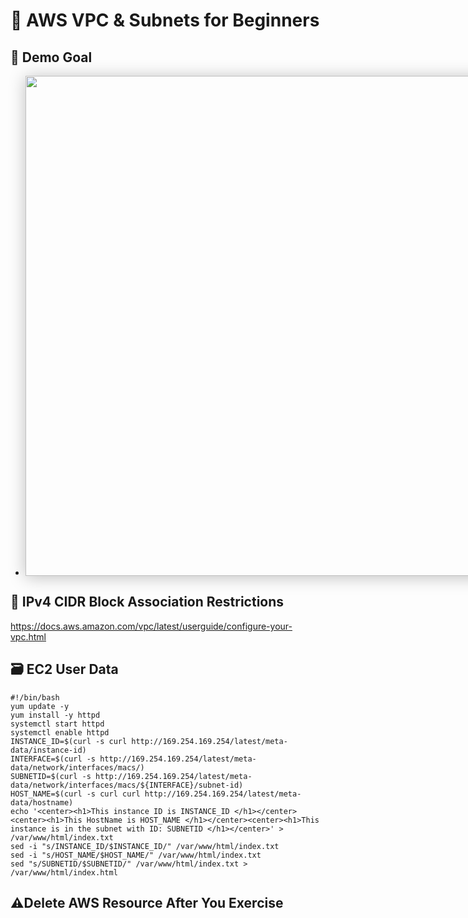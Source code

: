# **🥅 AWS VPC & Subnets for Beginners**

## **🎯 Demo Goal**
  - <div id="wrapper-div" style="box-shadow: 0px 2px 25px rgba(0, 0, 0, .25);  width:fit-content"  width="100%"><image src='./images/vpc.jpg'   width="800px"> </div>


## **📑 IPv4 CIDR Block Association Restrictions**
https://docs.aws.amazon.com/vpc/latest/userguide/configure-your-vpc.html

## **🗃️ EC2 User Data**

```
#!/bin/bash
yum update -y
yum install -y httpd
systemctl start httpd
systemctl enable httpd
INSTANCE_ID=$(curl -s curl http://169.254.169.254/latest/meta-data/instance-id)
INTERFACE=$(curl -s http://169.254.169.254/latest/meta-data/network/interfaces/macs/)
SUBNETID=$(curl -s http://169.254.169.254/latest/meta-data/network/interfaces/macs/${INTERFACE}/subnet-id)
HOST_NAME=$(curl -s curl curl http://169.254.169.254/latest/meta-data/hostname)
echo '<center><h1>This instance ID is INSTANCE_ID </h1></center><center><h1>This HostName is HOST_NAME </h1></center><center><h1>This instance is in the subnet with ID: SUBNETID </h1></center>' > /var/www/html/index.txt
sed -i "s/INSTANCE_ID/$INSTANCE_ID/" /var/www/html/index.txt
sed -i "s/HOST_NAME/$HOST_NAME/" /var/www/html/index.txt
sed "s/SUBNETID/$SUBNETID/" /var/www/html/index.txt > /var/www/html/index.html
```

## **⚠️Delete AWS Resource After You Exercise**


